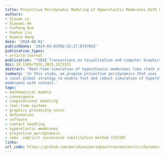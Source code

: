 ```yaml
---
title: Projective Peridynamic Modeling of Hyperelastic Membranes With Contact
authors:
- Zixuan Lu
- Xiaowei He
- Yuzhong Guo
- Xuehui Liu
- Huamin Wang
date: '2024-08-01'
publishDate: '2024-03-03T02:42:27.073705Z'
publication_types:
- article-journal
publication: '*IEEE Transactions on Visualization and Computer Graphics, 30*(8)'
doi: 10.1109/TVCG.2023.3271511
abstract: 'Real-time simulation of hyperelastic membranes like cloth still faces a lot of challenges, such as hyperplasticity modeling and contact handling. In this study, we propose projective peridynamics that uses a local-global strategy to enable fast and robust simulation of hyperelastic membranes with contact. In the global step, we propose a semi-implicit strategy to linearize the governing equation for hyperelastic materials that are modeled with peridynamics. By decomposing the first Piola-Kirchhoff stress tensor into a positive and a negative part, successive substitutions can be taken to solve the nonlinear problems. Convergence is guaranteed by further addressing the overshooting problem. Since our global step solve requires no energy summation and dot product operations over the entire problem, it fits into GPU implementation perfectly. In the local step, we further present a GPU-friendly gradient descent method to prevent interpenetration by solving an optimization problem independently. Putting the global and local solves together, experiments show that our method is robust and efficient in simulating complex models of membranes involving hyperelastic materials and contact.'
summary: 'In this study, we propose projective peridynamics that uses
a local-global strategy to enable fast and robust simulation of hyperelastic
membranes with contact.'
tags:
- mathematical models
- convergence
- computational modeling
- real-time systems
- graphics processing units
- deformation
- software
- contact handling
- hyperelastic membranes
- projective peridynamics
- semi -implicit successive substitution method (SISSM)
links:
url_code: https://github.com/peridyno/peridyno/tree/master/src/Dynamics/Cuda/Peridynamics
---
```

